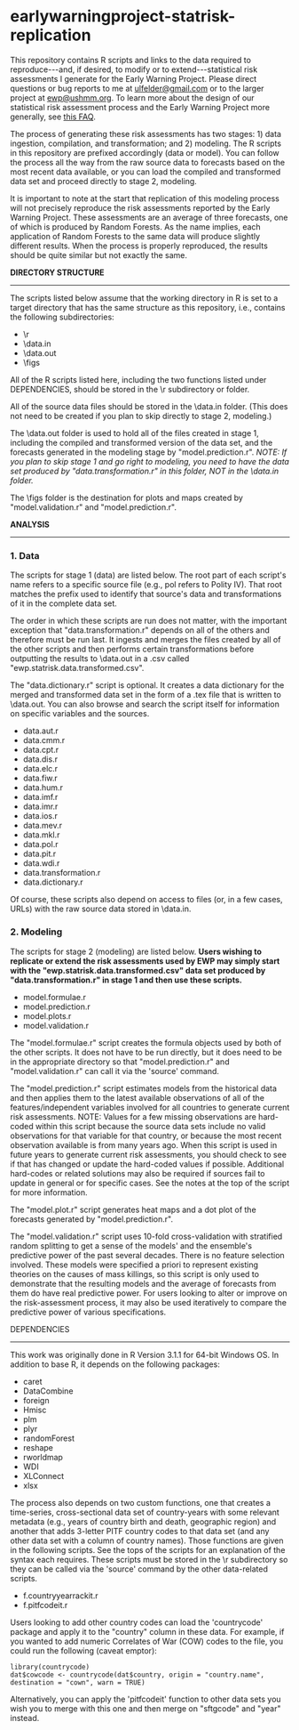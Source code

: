 earlywarningproject-statrisk-replication
========================================

This repository contains R scripts and links to the data required to reproduce---and, if desired, to modify or to extend---statistical risk assessments I generate for the Early Warning Project. Please direct questions or bug reports to me at ulfelder@gmail.com or to the larger project at ewp@ushmm.org. To learn more about the design of our statistical risk assessment process and the Early Warning Project more generally, see [this FAQ](http://cpgearlywarning.wordpress.com/about/frequently-asked-questions/).

The process of generating these risk assessments has two stages: 1) data ingestion, compilation, and transformation; and 2) modeling. The R scripts in this repository are prefixed accordingly (data or model). You can follow the process all the way from the raw source data to forecasts based on the most recent data available, or you can load the compiled and transformed data set and proceed directly to stage 2, modeling.

It is important to note at the start that replication of this modeling process will not precisely reproduce the risk assessments reported by the Early Warning Project. These assessments are an average of three forecasts, one of which is produced by Random Forests. As the name implies, each application of Random Forests to the same data will produce slightly different results. When the process is properly reproduced, the results should be quite similar but not exactly the same. 

__DIRECTORY STRUCTURE__
_______________________

The scripts listed below assume that the working directory in R is set to a target directory that has the same structure as this repository, i.e., contains the following subdirectories:

* \r
* \data.in
* \data.out
* \figs

All of the R scripts listed here, including the two functions listed under DEPENDENCIES, should be stored in the \r subdirectory or folder.

All of the source data files should be stored in the \data.in folder. (This does not need to be created if you plan to skip directly to stage 2, modeling.)

The \data.out folder is used to hold all of the files created in stage 1, including the compiled and transformed version of the data set, and the forecasts generated in the modeling stage by "model.prediction.r". *NOTE: If you plan to skip stage 1 and go right to modeling, you need to have the data set produced by "data.transformation.r" in this folder, NOT in the \data.in folder.*

The \figs folder is the destination for plots and maps created by "model.validation.r" and "model.prediction.r".

__ANALYSIS__
____________

### 1. Data

The scripts for stage 1 (data) are listed below. The root part of each script's name refers to a specific source file (e.g., pol refers to Polity IV). That root matches the prefix used to identify that source's data and transformations of it in the complete data set.

The order in which these scripts are run does not matter, with the important exception that "data.transformation.r" depends on all of the others and therefore must be run last. It ingests and merges the files created by all of the other scripts and then performs certain transformations before outputting the results to \data.out in a .csv called "ewp.statrisk.data.transformed.csv".

The "data.dictionary.r" script is optional. It creates a data dictionary for the merged and transformed data set in the form of a .tex file that is written to \data.out. You can also browse and search the script itself for information on specific variables and the sources.

* data.aut.r
* data.cmm.r
* data.cpt.r
* data.dis.r
* data.elc.r
* data.fiw.r
* data.hum.r
* data.imf.r
* data.imr.r
* data.ios.r
* data.mev.r
* data.mkl.r
* data.pol.r
* data.pit.r
* data.wdi.r
* data.transformation.r
* data.dictionary.r

Of course, these scripts also depend on access to files (or, in a few cases, URLs) with the raw source data stored in \data.in. 

### 2. Modeling

The scripts for stage 2 (modeling) are listed below. **Users wishing to replicate or extend the risk assessments used by EWP may simply start with the "ewp.statrisk.data.transformed.csv" data set produced by "data.transformation.r" in stage 1 and then use these scripts.**

* model.formulae.r
* model.prediction.r
* model.plots.r
* model.validation.r

The "model.formulae.r" script creates the formula objects used by both of the other scripts. It does not have to be run directly, but it does need to be in the appropriate directory so that "model.prediction.r" and "model.validation.r" can call it via the 'source' command.

The "model.prediction.r" script estimates models from the historical data and then applies them to the latest available observations of all of the features/independent variables involved for all countries to generate current risk assessments. NOTE: Values for a few missing observations are hard-coded within this script because the source data sets include no valid observations for that variable for that country, or because the most recent observation available is from many years ago. When this script is used in future years to generate current risk assessments, you should check to see if that has changed or update the hard-coded values if possible. Additional hard-codes or related solutions may also be required if sources fail to update in general or for specific cases. See the notes at the top of the script for more information.

The "model.plot.r" script generates heat maps and a dot plot of the forecasts generated by "model.prediction.r".

The "model.validation.r" script uses 10-fold cross-validation with stratified random splitting to get a sense of the models' and the ensemble's predictive power of the past several decades. There is no feature selection involved. These models were specified a priori to represent existing theories on the causes of mass killings, so this script is only used to demonstrate that the resulting models and the average of forecasts from them do have real predictive power. For users looking to alter or improve on the risk-assessment process, it may also be used iteratively to compare the predictive power of various specifications.

DEPENDENCIES
____________

This work was originally done in R Version 3.1.1 for 64-bit Windows OS. In addition to base R, it depends on the following packages:

* caret
* DataCombine
* foreign
* Hmisc
* plm
* plyr
* randomForest
* reshape
* rworldmap
* WDI
* XLConnect
* xlsx

The process also depends on two custom functions, one that creates a time-series, cross-sectional data set of country-years with some relevant metadata (e.g., years of country birth and death, geographic region) and another that adds 3-letter PITF country codes to that data set (and any other data set with a column of country names). Those functions are given in the following scripts. See the tops of the scripts for an explanation of the syntax each requires. These scripts must be stored in the \r subdirectory so they can be called via the 'source' command by the other data-related scripts.

* f.countryyearrackit.r
* f.pitfcodeit.r

Users looking to add other country codes can load the 'countrycode' package and apply it to the "country" column in these data. For example, if you wanted to add numeric Correlates of War (COW) codes to the file, you could run the following (caveat emptor):

    library(countrycode)
    dat$cowcode <- countrycode(dat$country, origin = "country.name", destination = "cown", warn = TRUE)

Alternatively, you can apply the 'pitfcodeit' function to other data sets you wish you to merge with this one and then merge on "sftgcode" and "year" instead.
